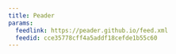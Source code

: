 ```yaml
---
title: Peader
params:
  feedlink: https://peader.github.io/feed.xml
  feedid: cce35778cff4a5addf18cefde1b55c60
---
```

